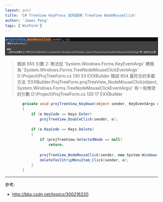 ```yaml
---
layout: post
title: 'C# TreeView KeyPress 如何調用 TreeView NodeMouseClick'
author: 'James Peng'
tags: ['WinForm']
---
```


![](..\images\2016-06-12-CSharp_TreeView_KeyPress_NodeMouseClick\1tTVvJG.png)

> 錯誤	655	引數 2: 無法從 'System.Windows.Forms.KeyEventArgs' 轉換為 'System.Windows.Forms.TreeNodeMouseClickEventArgs'	D:\Project\ProjTreeForm.cs	130	53	EXXBuilder
> 錯誤	654	最符合的多載方法 'EXXBuilder.ProjTreeForm.projTreeView_NodeMouseClick(object, System.Windows.Forms.TreeNodeMouseClickEventArgs)' 有一些無效的引數	D:\Project\ProjTreeForm.cs	130	17	EXXBuilder


~~~csharp
        private void projTreeView_KeyDown(object sender, KeyEventArgs e)
        {
            if (e.KeyCode == Keys.Enter)
                projTreeView_DoubleClick(sender, e);

            if (e.KeyCode == Keys.Delete)
            {
                if (projTreeView.SelectedNode == null)
                    return;

                projTreeView_NodeMouseClick(sender, new System.Windows.Forms.TreeNodeMouseClickEventArgs(projTreeView.SelectedNode, System.Windows.Forms.MouseButtons.Left, 1, 0, 0));
                deleteToolStripMenuItem_Click(sender, e);
            }
        }
~~~


----------

參考:
- http://bbs.csdn.net/topics/300216220
